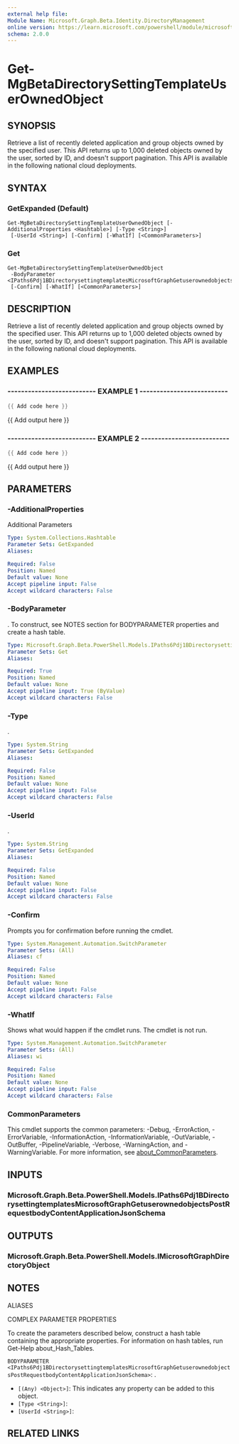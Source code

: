 ```yaml
---
external help file:
Module Name: Microsoft.Graph.Beta.Identity.DirectoryManagement
online version: https://learn.microsoft.com/powershell/module/microsoft.graph.beta.identity.directorymanagement/get-mgbetadirectorysettingtemplateuserownedobject
schema: 2.0.0
---
```


# Get-MgBetaDirectorySettingTemplateUserOwnedObject

## SYNOPSIS
Retrieve a list of recently deleted application and group objects owned by the specified user.
This API returns up to 1,000 deleted objects owned by the user, sorted by ID, and doesn't support pagination.
This API is available in the following national cloud deployments.

## SYNTAX

### GetExpanded (Default)
```
Get-MgBetaDirectorySettingTemplateUserOwnedObject [-AdditionalProperties <Hashtable>] [-Type <String>]
 [-UserId <String>] [-Confirm] [-WhatIf] [<CommonParameters>]
```

### Get
```
Get-MgBetaDirectorySettingTemplateUserOwnedObject
 -BodyParameter <IPaths6Pdj1BDirectorysettingtemplatesMicrosoftGraphGetuserownedobjectsPostRequestbodyContentApplicationJsonSchema>
 [-Confirm] [-WhatIf] [<CommonParameters>]
```

## DESCRIPTION
Retrieve a list of recently deleted application and group objects owned by the specified user.
This API returns up to 1,000 deleted objects owned by the user, sorted by ID, and doesn't support pagination.
This API is available in the following national cloud deployments.

## EXAMPLES

### -------------------------- EXAMPLE 1 --------------------------
```powershell
{{ Add code here }}
```

{{ Add output here }}

### -------------------------- EXAMPLE 2 --------------------------
```powershell
{{ Add code here }}
```

{{ Add output here }}

## PARAMETERS

### -AdditionalProperties
Additional Parameters

```yaml
Type: System.Collections.Hashtable
Parameter Sets: GetExpanded
Aliases:

Required: False
Position: Named
Default value: None
Accept pipeline input: False
Accept wildcard characters: False
```

### -BodyParameter
.
To construct, see NOTES section for BODYPARAMETER properties and create a hash table.

```yaml
Type: Microsoft.Graph.Beta.PowerShell.Models.IPaths6Pdj1BDirectorysettingtemplatesMicrosoftGraphGetuserownedobjectsPostRequestbodyContentApplicationJsonSchema
Parameter Sets: Get
Aliases:

Required: True
Position: Named
Default value: None
Accept pipeline input: True (ByValue)
Accept wildcard characters: False
```

### -Type
.

```yaml
Type: System.String
Parameter Sets: GetExpanded
Aliases:

Required: False
Position: Named
Default value: None
Accept pipeline input: False
Accept wildcard characters: False
```

### -UserId
.

```yaml
Type: System.String
Parameter Sets: GetExpanded
Aliases:

Required: False
Position: Named
Default value: None
Accept pipeline input: False
Accept wildcard characters: False
```

### -Confirm
Prompts you for confirmation before running the cmdlet.

```yaml
Type: System.Management.Automation.SwitchParameter
Parameter Sets: (All)
Aliases: cf

Required: False
Position: Named
Default value: None
Accept pipeline input: False
Accept wildcard characters: False
```

### -WhatIf
Shows what would happen if the cmdlet runs.
The cmdlet is not run.

```yaml
Type: System.Management.Automation.SwitchParameter
Parameter Sets: (All)
Aliases: wi

Required: False
Position: Named
Default value: None
Accept pipeline input: False
Accept wildcard characters: False
```

### CommonParameters
This cmdlet supports the common parameters: -Debug, -ErrorAction, -ErrorVariable, -InformationAction, -InformationVariable, -OutVariable, -OutBuffer, -PipelineVariable, -Verbose, -WarningAction, and -WarningVariable. For more information, see [about_CommonParameters](http://go.microsoft.com/fwlink/?LinkID=113216).

## INPUTS

### Microsoft.Graph.Beta.PowerShell.Models.IPaths6Pdj1BDirectorysettingtemplatesMicrosoftGraphGetuserownedobjectsPostRequestbodyContentApplicationJsonSchema

## OUTPUTS

### Microsoft.Graph.Beta.PowerShell.Models.IMicrosoftGraphDirectoryObject

## NOTES

ALIASES

COMPLEX PARAMETER PROPERTIES

To create the parameters described below, construct a hash table containing the appropriate properties. For information on hash tables, run Get-Help about_Hash_Tables.


`BODYPARAMETER <IPaths6Pdj1BDirectorysettingtemplatesMicrosoftGraphGetuserownedobjectsPostRequestbodyContentApplicationJsonSchema>`: .
  - `[(Any) <Object>]`: This indicates any property can be added to this object.
  - `[Type <String>]`: 
  - `[UserId <String>]`: 

## RELATED LINKS

